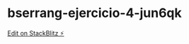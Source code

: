 # bserrang-ejercicio-4-jun6qk

[Edit on StackBlitz ⚡️](https://stackblitz.com/edit/bserrang-ejercicio-4-jun6qk)